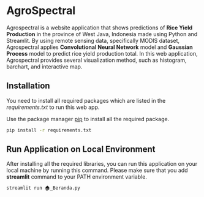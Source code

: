 # AgroSpectral

Agrospectral is a website application that shows predictions of **Rice Yield Production** in the province of West Java, Indonesia made using Python and Streamlit. By using remote sensing data, specifically MODIS dataset, Agrospectral applies **Convolutional Neural Network** model and **Gaussian Process** model to predict rice yield production total. In this web application, Agrospectral provides several visualization method, such as histogram, barchart, and interactive map.

## Installation
You need to install all required packages which are listed in the *requirements.txt* to run this web app.

Use the package manager [pip](https://pip.pypa.io/en/stable/) to install all the required package.

```bash
pip install -r requirements.txt
```

## Run Application on Local Environment
After installing all the required libraries, you can run this application on your local machine by running this command. Please make sure that you add **streamlit** command to your PATH environment variable.

```bash
streamlit run 🏠_Beranda.py
```